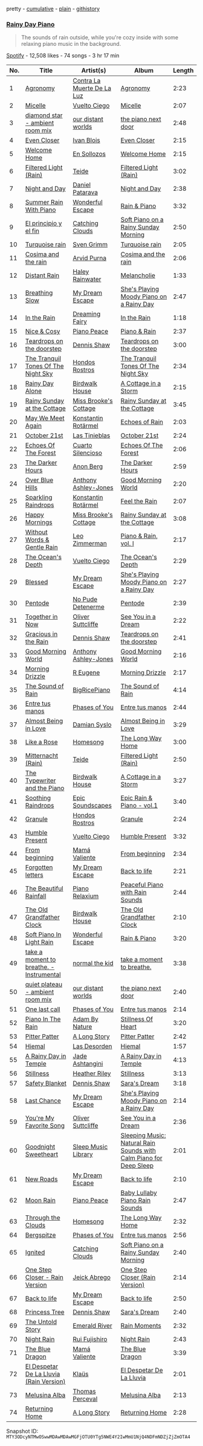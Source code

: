 pretty - [cumulative](/playlists/cumulative/37i9dQZF1DX4uB43NNq1P7.md) - [plain](/playlists/plain/37i9dQZF1DX4uB43NNq1P7) - [githistory](https://github.githistory.xyz/mackorone/spotify-playlist-archive/blob/main/playlists/plain/37i9dQZF1DX4uB43NNq1P7)

### [Rainy Day Piano](https://open.spotify.com/playlist/37i9dQZF1DX4uB43NNq1P7)

> The sounds of rain outside, while you're cozy inside with some relaxing piano music in the background.

[Spotify](https://open.spotify.com/user/spotify) - 12,508 likes - 74 songs - 3 hr 17 min

| No. | Title | Artist(s) | Album | Length |
|---|---|---|---|---|
| 1 | [Agronomy](https://open.spotify.com/track/02waHCZlp2s2ivnqDp3CjA) | [Contra La Muerte De La Luz](https://open.spotify.com/artist/7C19Hdd6VZQcs5tqzJl7QE) | [Agronomy](https://open.spotify.com/album/1oKBvI5blJWJCcfkek7pwZ) | 2:23 |
| 2 | [Micelle](https://open.spotify.com/track/6B93bHTKbd7Tv4F3U267ga) | [Vuelto Ciego](https://open.spotify.com/artist/2aGcZFlseymIvZzsg8H4yl) | [Micelle](https://open.spotify.com/album/2ZuVz9Mjtohq1taNses5ym) | 2:07 |
| 3 | [diamond star \- ambient room mix](https://open.spotify.com/track/1z4saOKqN0itK3mzITCmRv) | [our distant worlds](https://open.spotify.com/artist/4fMFhhP8Sqi3WWiaoOm5QT) | [the piano next door](https://open.spotify.com/album/7pVqb2flsJL6zX6ly0VoR2) | 2:48 |
| 4 | [Even Closer](https://open.spotify.com/track/2xIELXsAZNAi85cIKuHMFQ) | [Ivan Blois](https://open.spotify.com/artist/4dH20BbKaKVPBfwfmvUfZp) | [Even Closer](https://open.spotify.com/album/3xUOgQaLR9uXyfI560LnRM) | 2:15 |
| 5 | [Welcome Home](https://open.spotify.com/track/6hB3TsUZUwOC6QUxHIhFgg) | [En Sollozos](https://open.spotify.com/artist/3aGdDLCXYoZixmZbIriJoE) | [Welcome Home](https://open.spotify.com/album/0OREKsFFaKODKuVoAHtqrr) | 2:15 |
| 6 | [Filtered Light \(Rain\)](https://open.spotify.com/track/1LojjBNeJIcAvAiBcmVlV3) | [Teide](https://open.spotify.com/artist/31JZooajAUmQZAX2j6fPZ5) | [Filtered Light \(Rain\)](https://open.spotify.com/album/49nE3LTRvdivTulr4oenOs) | 3:02 |
| 7 | [Night and Day](https://open.spotify.com/track/6JJ7JnW8fJZLrAbMMBkttV) | [Daniel Patarava](https://open.spotify.com/artist/2fEhjNNeXKROZI0UgPfiyi) | [Night and Day](https://open.spotify.com/album/22oIgys6iXgc13DKLKkwet) | 2:38 |
| 8 | [Summer Rain With Piano](https://open.spotify.com/track/407llJbsp5jZ9krtjlqE0O) | [Wonderful Escape](https://open.spotify.com/artist/0PJ6I5TXDRK4pmLuSfh33T) | [Rain & Piano](https://open.spotify.com/album/4Hxom43QXe8rjoiw1uxyFB) | 3:32 |
| 9 | [El principio y el fin](https://open.spotify.com/track/0aIDDHxXl9sefiSVwM59wP) | [Catching Clouds](https://open.spotify.com/artist/7L9KGzUHy2qMvjj9qr9vOj) | [Soft Piano on a Rainy Sunday Morning](https://open.spotify.com/album/4CXTLfWu63YyQg526CR9f0) | 2:50 |
| 10 | [Turquoise rain](https://open.spotify.com/track/28wzOAQIs9IhZuv4I0zLH6) | [Sven Grimm](https://open.spotify.com/artist/0Yg8xlGiBpP2gdXx24nTlj) | [Turquoise rain](https://open.spotify.com/album/7IFBS8UoAIbNmaAftKkCXY) | 2:05 |
| 11 | [Cosima and the rain](https://open.spotify.com/track/2Vzx62MFkOGyi7wJxhsAIs) | [Arvid Purna](https://open.spotify.com/artist/0B8wOVY2YZ4A3KVLNdtp2K) | [Cosima and the rain](https://open.spotify.com/album/69lq5lpObxtOW71joJFjrI) | 2:06 |
| 12 | [Distant Rain](https://open.spotify.com/track/4EPGDewzvCS2TWK2URXVNE) | [Haley Rainwater](https://open.spotify.com/artist/0Sn2RT3NZROgbQCKGPihxA) | [Melancholie](https://open.spotify.com/album/0G9IpJZcX6h2xhP323FhpV) | 1:33 |
| 13 | [Breathing Slow](https://open.spotify.com/track/1Pjg5w4Cl1ZBP95XZmZ7HL) | [My Dream Escape](https://open.spotify.com/artist/4X3g5HpVJZUww98e0Qf39d) | [She's Playing Moody Piano on a Rainy Day](https://open.spotify.com/album/23fGXtCZFxRYXWuPqFvYx4) | 2:47 |
| 14 | [In the Rain](https://open.spotify.com/track/1zIxKYfnsMnz8tjOwoNITT) | [Dreaming Fairy](https://open.spotify.com/artist/64ao76RhcYuqi5nY1Rr6BK) | [In the Rain](https://open.spotify.com/album/5r5NwnMLQmlCBQdLxML1l3) | 1:18 |
| 15 | [Nice & Cosy](https://open.spotify.com/track/5CzWP6W28noCwI1dT63QTL) | [Piano Peace](https://open.spotify.com/artist/7qKxhFTGcJ7w7JEFGqqWwK) | [Piano & Rain](https://open.spotify.com/album/1E0c1Av9dZpro9yxfSf8Ha) | 2:37 |
| 16 | [Teardrops on the doorstep](https://open.spotify.com/track/0AgOsnBAgQ3oS9Fd5AfqwT) | [Dennis Shaw](https://open.spotify.com/artist/0nj9xF9necCK5vtX9WaRyA) | [Teardrops on the doorstep](https://open.spotify.com/album/6xgL3nF6MXq3x55rOMB4pv) | 3:00 |
| 17 | [The Tranquil Tones Of The Night Sky](https://open.spotify.com/track/3YbsUtu9JdOr1SXtgdvLrt) | [Hondos Rostros](https://open.spotify.com/artist/1GkARSHIynvDFV4eyUZvhC) | [The Tranquil Tones Of The Night Sky](https://open.spotify.com/album/421vQzRJdxCFGqMHpnF0jv) | 2:34 |
| 18 | [Rainy Day Alone](https://open.spotify.com/track/7sLGSLFtNwNKCCiv2QlvTc) | [Birdwalk House](https://open.spotify.com/artist/3RJY7q5VlfcdnlUTjeGCGM) | [A Cottage in a Storm](https://open.spotify.com/album/71BxdqhFXfv0W60R82WgQ1) | 2:15 |
| 19 | [Rainy Sunday at the Cottage](https://open.spotify.com/track/1nyzEH2nN9UfL3PNVsxQZz) | [Miss Brooke's Cottage](https://open.spotify.com/artist/6wYWLz4TZvuTTtSI2HCcsj) | [Rainy Sunday at the Cottage](https://open.spotify.com/album/75xGNJ1qnFvoJdx8JtS3WI) | 3:45 |
| 20 | [May We Meet Again](https://open.spotify.com/track/7zn6XN9BFYtjLm730WuDov) | [Konstantin Rotärmel](https://open.spotify.com/artist/73x7dsM3ThlOaumf63iiyT) | [Echoes of Rain](https://open.spotify.com/album/5MhZf2tjvfGklglbYHiPH3) | 2:03 |
| 21 | [October 21st](https://open.spotify.com/track/76cFbynsPU5uVPXifbsmfZ) | [Las Tinieblas](https://open.spotify.com/artist/3eY0YTyWNXA8z9zrWz1kYU) | [October 21st](https://open.spotify.com/album/5olmbwDm6khNLIvNyWSBpC) | 2:24 |
| 22 | [Echoes Of The Forest](https://open.spotify.com/track/55xmZl9vnU0hBA3r3MPdDt) | [Cuarto Silencioso](https://open.spotify.com/artist/04LmdQOsJRkyf8l75OvA2i) | [Echoes Of The Forest](https://open.spotify.com/album/5pfaXhko9DKEet3w3O8h3v) | 2:06 |
| 23 | [The Darker Hours](https://open.spotify.com/track/0OF3sk5xugBzmJnE20Pm3U) | [Anon Berg](https://open.spotify.com/artist/22Eb4qC99mAt3X4vMYktBg) | [The Darker Hours](https://open.spotify.com/album/2tgnfOPTnXWqRgwiTxwgtT) | 2:59 |
| 24 | [Over Blue Hills](https://open.spotify.com/track/1H37OB8lPFyCiRpPlsphjF) | [Anthony Ashley\-Jones](https://open.spotify.com/artist/0TzCuBsid1h1aj7ZRSa8JX) | [Good Morning World](https://open.spotify.com/album/5e3dQZEGHwwoZJ4gmaVBiU) | 2:20 |
| 25 | [Sparkling Raindrops](https://open.spotify.com/track/6wa9UyYtc4fzGudPw0l361) | [Konstantin Rotärmel](https://open.spotify.com/artist/73x7dsM3ThlOaumf63iiyT) | [Feel the Rain](https://open.spotify.com/album/630CuaflRgHBARUoVuUJQ7) | 2:07 |
| 26 | [Happy Mornings](https://open.spotify.com/track/5U0cxOqpl3ONvRpqeLzvOf) | [Miss Brooke's Cottage](https://open.spotify.com/artist/6wYWLz4TZvuTTtSI2HCcsj) | [Rainy Sunday at the Cottage](https://open.spotify.com/album/75xGNJ1qnFvoJdx8JtS3WI) | 3:08 |
| 27 | [Without Words & Gentle Rain](https://open.spotify.com/track/2RvsS6T2zbRyR7cmD6FFy1) | [Leo Zimmerman](https://open.spotify.com/artist/1rXR5cwxxippMLTtaeAa6y) | [Piano & Rain, vol\. I](https://open.spotify.com/album/4qSrjBWuIczggbNAifFfL8) | 2:17 |
| 28 | [The Ocean's Depth](https://open.spotify.com/track/3zJdgvKsjtBYl95XuKCIkF) | [Vuelto Ciego](https://open.spotify.com/artist/2aGcZFlseymIvZzsg8H4yl) | [The Ocean's Depth](https://open.spotify.com/album/6gDCqM9FGF2facKbvBzJJs) | 2:29 |
| 29 | [Blessed](https://open.spotify.com/track/077mY6IQpD9wrNkDSxGXjK) | [My Dream Escape](https://open.spotify.com/artist/4X3g5HpVJZUww98e0Qf39d) | [She's Playing Moody Piano on a Rainy Day](https://open.spotify.com/album/23fGXtCZFxRYXWuPqFvYx4) | 2:27 |
| 30 | [Pentode](https://open.spotify.com/track/3R3XZJ6HPrGIuBXdHehp9W) | [No Pude Detenerme](https://open.spotify.com/artist/5PPQ1GQmwabzQpN9W7ihoN) | [Pentode](https://open.spotify.com/album/7s4sByi9wlNJ4Dd07s0K9A) | 2:39 |
| 31 | [Together in Now](https://open.spotify.com/track/5wGYS3BP9H8hi2ZcTFc7F2) | [Oliver Suttcliffe](https://open.spotify.com/artist/4JaYzqOa5URlU6EiMxdlXn) | [See You in a Dream](https://open.spotify.com/album/1c4oQCA62N9ROFj5x97ClR) | 2:22 |
| 32 | [Gracious in the Rain](https://open.spotify.com/track/0kou2NW1WSyo1sxzyzBHLj) | [Dennis Shaw](https://open.spotify.com/artist/0nj9xF9necCK5vtX9WaRyA) | [Teardrops on the doorstep](https://open.spotify.com/album/6xgL3nF6MXq3x55rOMB4pv) | 2:41 |
| 33 | [Good Morning World](https://open.spotify.com/track/3ShkZ3fmEFRrroSzVdpEta) | [Anthony Ashley\-Jones](https://open.spotify.com/artist/0TzCuBsid1h1aj7ZRSa8JX) | [Good Morning World](https://open.spotify.com/album/5e3dQZEGHwwoZJ4gmaVBiU) | 2:16 |
| 34 | [Morning Drizzle](https://open.spotify.com/track/0jB9Ia6Rpi4XzPwdlwGuVO) | [R Eugene](https://open.spotify.com/artist/5INtIOjjy8zDoOraEPyhVn) | [Morning Drizzle](https://open.spotify.com/album/4XV8y6sM5adZI5gSVmHZ0c) | 2:17 |
| 35 | [The Sound of Rain](https://open.spotify.com/track/0JdUloeK9xqiorsQPsvugp) | [BigRicePiano](https://open.spotify.com/artist/6NZehyzoXBTOmvFzJyp6RV) | [The Sound of Rain](https://open.spotify.com/album/7lFuV2xo8umuzbbRQen255) | 4:14 |
| 36 | [Entre tus manos](https://open.spotify.com/track/66dhGa0VKUZwBQQ0vkIItG) | [Phases of You](https://open.spotify.com/artist/04f6XeDUKqybwfbSheAoWv) | [Entre tus manos](https://open.spotify.com/album/5loAom6m6jvgODXh7J3QqK) | 2:44 |
| 37 | [Almost Being in Love](https://open.spotify.com/track/2omqysIJo9PIwSMcMCz3cu) | [Damian Syslo](https://open.spotify.com/artist/16zAiqqDsHkJ3UPqS9vQiu) | [Almost Being in Love](https://open.spotify.com/album/3MVho0RdwGmZa3Nr3efad5) | 3:29 |
| 38 | [Like a Rose](https://open.spotify.com/track/6ijewExLv4RQnlQwkNZJef) | [Homesong](https://open.spotify.com/artist/40cJNjBErUUY5GEz2fnz5s) | [The Long Way Home](https://open.spotify.com/album/3krtEQACBn6DXD2Ef8BTH7) | 3:00 |
| 39 | [Mitternacht \(Rain\)](https://open.spotify.com/track/2iRGKPnnIdjAet42QjwXdN) | [Teide](https://open.spotify.com/artist/31JZooajAUmQZAX2j6fPZ5) | [Filtered Light \(Rain\)](https://open.spotify.com/album/49nE3LTRvdivTulr4oenOs) | 2:50 |
| 40 | [The Typewriter and the Piano](https://open.spotify.com/track/6uALKhcAqQRQUH8UrZj8w8) | [Birdwalk House](https://open.spotify.com/artist/3RJY7q5VlfcdnlUTjeGCGM) | [A Cottage in a Storm](https://open.spotify.com/album/71BxdqhFXfv0W60R82WgQ1) | 3:27 |
| 41 | [Soothing Raindrops](https://open.spotify.com/track/6U0aQFWE7BJj3WSxE0Q8oG) | [Epic Soundscapes](https://open.spotify.com/artist/5u0dE6Vw509dFP0YK5y8lc) | [Epic Rain & Piano \- vol.1](https://open.spotify.com/album/7rhRA2bs7V7dpaDqRhIPce) | 3:40 |
| 42 | [Granule](https://open.spotify.com/track/15eLDTgjl98PPmvGYoXoQc) | [Hondos Rostros](https://open.spotify.com/artist/1GkARSHIynvDFV4eyUZvhC) | [Granule](https://open.spotify.com/album/2OLmcPx7BdwI0QVxPwNj1x) | 2:24 |
| 43 | [Humble Present](https://open.spotify.com/track/4Vi9xSebHSxKK7LArcVcYU) | [Vuelto Ciego](https://open.spotify.com/artist/2aGcZFlseymIvZzsg8H4yl) | [Humble Present](https://open.spotify.com/album/0hpfhie8BPcA0okirMROQB) | 3:32 |
| 44 | [From beginning](https://open.spotify.com/track/3UoZfZtWIrpnRtmWvcHUeH) | [Mamá Valiente](https://open.spotify.com/artist/1QmJjqae7klTYMxMjL0hcV) | [From beginning](https://open.spotify.com/album/39cthq8AcvMYXcrjV4S8QO) | 2:34 |
| 45 | [Forgotten letters](https://open.spotify.com/track/1ZCeUv9xi2ZPuRbLBXfNaR) | [My Dream Escape](https://open.spotify.com/artist/4X3g5HpVJZUww98e0Qf39d) | [Back to life](https://open.spotify.com/album/79BCV4DaRDOXHyLlljIvVS) | 2:21 |
| 46 | [The Beautiful Rainfall](https://open.spotify.com/track/6lute9PCHTZWrPlU2cLKOh) | [Piano Relaxium](https://open.spotify.com/artist/3xDQskeJYYGMtPkj5eQK1A) | [Peaceful Piano with Rain Sounds](https://open.spotify.com/album/1NzuXDVyh9HFZf7VwWZo5s) | 2:44 |
| 47 | [The Old Grandfather Clock](https://open.spotify.com/track/5fkL4zfJCG8pxccrdR7TI0) | [Birdwalk House](https://open.spotify.com/artist/3RJY7q5VlfcdnlUTjeGCGM) | [The Old Grandfather Clock](https://open.spotify.com/album/4mOXlp10cieaSNNvyAQRIu) | 2:10 |
| 48 | [Soft Piano In Light Rain](https://open.spotify.com/track/2t5rleV4AUS329uPShiEQ6) | [Wonderful Escape](https://open.spotify.com/artist/0PJ6I5TXDRK4pmLuSfh33T) | [Rain & Piano](https://open.spotify.com/album/4Hxom43QXe8rjoiw1uxyFB) | 3:20 |
| 49 | [take a moment to breathe\. \- Instrumental](https://open.spotify.com/track/3lQmOV3OBO7O9FR7oCC8v1) | [normal the kid](https://open.spotify.com/artist/3qPVBAEhS0Rc09oB4O065V) | [take a moment to breathe.](https://open.spotify.com/album/22V9tEtQVgB85xG24ozhS3) | 3:38 |
| 50 | [quiet plateau \- ambient room mix](https://open.spotify.com/track/4ED5zjEGxTIY2oUHgqidGB) | [our distant worlds](https://open.spotify.com/artist/4fMFhhP8Sqi3WWiaoOm5QT) | [the piano next door](https://open.spotify.com/album/7pVqb2flsJL6zX6ly0VoR2) | 2:40 |
| 51 | [One last call](https://open.spotify.com/track/5NJyS0aFGLhFW35NmEnnS8) | [Phases of You](https://open.spotify.com/artist/04f6XeDUKqybwfbSheAoWv) | [Entre tus manos](https://open.spotify.com/album/5loAom6m6jvgODXh7J3QqK) | 2:14 |
| 52 | [Piano In The Rain](https://open.spotify.com/track/45COIvvOsEigCZY5H8C8zY) | [Adam By Nature](https://open.spotify.com/artist/24FFkUJXOJMxw4WRVlLng1) | [Stillness Of Heart](https://open.spotify.com/album/3yI4HKLb8uDmx15Vj9ZvW7) | 3:20 |
| 53 | [Pitter Patter](https://open.spotify.com/track/7JHGHOEQA2xhiraQESNSyu) | [A Long Story](https://open.spotify.com/artist/1RFdkmm7AtmHeZTrdoJOFI) | [Pitter Patter](https://open.spotify.com/album/6vroyHfRe7dytL34m4yatE) | 2:42 |
| 54 | [Hiemal](https://open.spotify.com/track/5bzH6IfpBdo8JZgabohbc2) | [Las Desorden](https://open.spotify.com/artist/05Vq9YRP30tBWRiSR7mUV3) | [Hiemal](https://open.spotify.com/album/6cC1ItSieMCt6ekRYtNXxG) | 1:57 |
| 55 | [A Rainy Day in Temple](https://open.spotify.com/track/630N0zkAsYJYhjThC5UzTA) | [Jade Ashtangini](https://open.spotify.com/artist/17PiYKoaZCMCi0O1Tfy2UN) | [A Rainy Day in Temple](https://open.spotify.com/album/265FNDSkFrjOJLNPq4G2rS) | 4:13 |
| 56 | [Stillness](https://open.spotify.com/track/1V0xxtY4yJGo5sotrsR5Oq) | [Heather Riley](https://open.spotify.com/artist/3HhS9TOcCQKFAGLpe2uByV) | [Stillness](https://open.spotify.com/album/0tHMoVyt7PcxXeJHdC3GHU) | 3:13 |
| 57 | [Safety Blanket](https://open.spotify.com/track/3MRIF4BQ3Oq6T84mGZxkLe) | [Dennis Shaw](https://open.spotify.com/artist/0nj9xF9necCK5vtX9WaRyA) | [Sara's Dream](https://open.spotify.com/album/7F6h50htukYIIbflsJs9TF) | 3:18 |
| 58 | [Last Chance](https://open.spotify.com/track/5NtgA0Ooz2UyHDnYwDRUu8) | [My Dream Escape](https://open.spotify.com/artist/4X3g5HpVJZUww98e0Qf39d) | [She's Playing Moody Piano on a Rainy Day](https://open.spotify.com/album/23fGXtCZFxRYXWuPqFvYx4) | 2:14 |
| 59 | [You're My Favorite Song](https://open.spotify.com/track/1VivWZ7QS8igflqDXZHlCF) | [Oliver Suttcliffe](https://open.spotify.com/artist/4JaYzqOa5URlU6EiMxdlXn) | [See You in a Dream](https://open.spotify.com/album/1c4oQCA62N9ROFj5x97ClR) | 2:36 |
| 60 | [Goodnight Sweetheart](https://open.spotify.com/track/7Jyq4L2auipyWJcjuoZPp0) | [Sleep Music Library](https://open.spotify.com/artist/3v9yMkr1nwZz38R90u1lpW) | [Sleeping Music: Natural Rain Sounds with Calm Piano for Deep Sleep](https://open.spotify.com/album/1qnPXccqNlrJ9jg8m2bibq) | 2:01 |
| 61 | [New Roads](https://open.spotify.com/track/35TmvWc9fwb2NwPZsHQOq5) | [My Dream Escape](https://open.spotify.com/artist/4X3g5HpVJZUww98e0Qf39d) | [Back to life](https://open.spotify.com/album/79BCV4DaRDOXHyLlljIvVS) | 2:10 |
| 62 | [Moon Rain](https://open.spotify.com/track/2XkvwfoxdVZXZWsHuiP77C) | [Piano Peace](https://open.spotify.com/artist/7qKxhFTGcJ7w7JEFGqqWwK) | [Baby Lullaby Piano Rain Sounds](https://open.spotify.com/album/1Kdxf8bKGcVsXX8LhlxL2f) | 2:47 |
| 63 | [Through the Clouds](https://open.spotify.com/track/0Fvy8Nrds4DbW4OCqbktfu) | [Homesong](https://open.spotify.com/artist/40cJNjBErUUY5GEz2fnz5s) | [The Long Way Home](https://open.spotify.com/album/3krtEQACBn6DXD2Ef8BTH7) | 2:32 |
| 64 | [Bergspitze](https://open.spotify.com/track/0LfV2CQ5s90rs91icZcJ61) | [Phases of You](https://open.spotify.com/artist/04f6XeDUKqybwfbSheAoWv) | [Entre tus manos](https://open.spotify.com/album/5loAom6m6jvgODXh7J3QqK) | 2:56 |
| 65 | [Ignited](https://open.spotify.com/track/50mAQNpnlnDJuTZ60pXi3I) | [Catching Clouds](https://open.spotify.com/artist/7L9KGzUHy2qMvjj9qr9vOj) | [Soft Piano on a Rainy Sunday Morning](https://open.spotify.com/album/4CXTLfWu63YyQg526CR9f0) | 2:40 |
| 66 | [One Step Closer \- Rain Version](https://open.spotify.com/track/1CqQ5ess43IRjD0zpGD8O3) | [Jeick Abrego](https://open.spotify.com/artist/6mKCZrIwfOeiBv3YOAl8Nj) | [One Step Closer \(Rain Version\)](https://open.spotify.com/album/7HlxAPOOZTcS4km3W7skge) | 2:14 |
| 67 | [Back to life](https://open.spotify.com/track/7apr0AjkfBJD0Ma5h1uNvk) | [My Dream Escape](https://open.spotify.com/artist/4X3g5HpVJZUww98e0Qf39d) | [Back to life](https://open.spotify.com/album/79BCV4DaRDOXHyLlljIvVS) | 2:50 |
| 68 | [Princess Tree](https://open.spotify.com/track/73DDIXHsJa18Z4u1WaFcuT) | [Dennis Shaw](https://open.spotify.com/artist/0nj9xF9necCK5vtX9WaRyA) | [Sara's Dream](https://open.spotify.com/album/7F6h50htukYIIbflsJs9TF) | 2:40 |
| 69 | [The Untold Story](https://open.spotify.com/track/1INBxrFZHsFn2Z0IUKjqtq) | [Emerald River](https://open.spotify.com/artist/3WRtcKfMwLavcGWrceaRSn) | [Rain Moments](https://open.spotify.com/album/0tXTsulNcNTnniz6wQgIBX) | 2:32 |
| 70 | [Night Rain](https://open.spotify.com/track/6sppRP45WJDlOZHnvhBk7k) | [Rui Fujishiro](https://open.spotify.com/artist/49qFssdzJQct8i3VL9C9mE) | [Night Rain](https://open.spotify.com/album/5cQVztFB5SHVpE5ftXoIYo) | 2:43 |
| 71 | [The Blue Dragon](https://open.spotify.com/track/6oNdphvzPO37XFCLtZMKVC) | [Mamá Valiente](https://open.spotify.com/artist/1QmJjqae7klTYMxMjL0hcV) | [The Blue Dragon](https://open.spotify.com/album/69idyZhdF1As3JRdfZhXBz) | 3:39 |
| 72 | [El Despetar De La Lluvia \(Rain Version\)](https://open.spotify.com/track/7qho93hMk53FqnLGZddjKP) | [Klaüs](https://open.spotify.com/artist/3252lQrYqRgAFw2xXuNdVZ) | [El Despetar De La Lluvia](https://open.spotify.com/album/7qSgKvhP8PXU1n5HlVHaVX) | 2:01 |
| 73 | [Melusina Alba](https://open.spotify.com/track/2ndnjV4KpneBCYRHALd8Ro) | [Thomas Perceval](https://open.spotify.com/artist/42lfxltT65SVNLR6kypDU5) | [Melusina Alba](https://open.spotify.com/album/4HYOInJP0f608sH2178lN9) | 2:13 |
| 74 | [Returning Home](https://open.spotify.com/track/1ClUmEEJYoDemcIPQQIODw) | [A Long Story](https://open.spotify.com/artist/1RFdkmm7AtmHeZTrdoJOFI) | [Returning Home](https://open.spotify.com/album/7xgg2hiwbvf5ZTXLfbxP1L) | 2:28 |

Snapshot ID: `MTY3ODcyNTMwOSwwMDAwMDAwMGFjOTU0YTg5NWE4Y2IwMmU1NjQ4NDFmNDZjZjZmOTA4`
